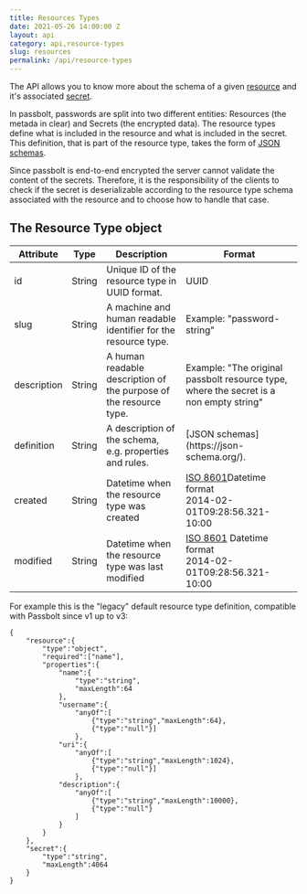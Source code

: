 ```yaml
---
title: Resources Types
date: 2021-05-26 14:00:00 Z
layout: api
category: api,resource-types
slug: resources
permalink: /api/resource-types
---
```

The API allows you to know more about the schema of a given [resource](/api/resources) and 
it's associated [secret](/api/secrets).

In passbolt, passwords are split into two different entities: Resources (the metada in clear) and Secrets (the encrypted data).
The resource types define what is included in the resource and what is included in the secret.
This definition, that is part of the resource type, takes the form of [JSON schemas](https://json-schema.org/). 

Since passbolt is end-to-end encrypted the server cannot validate the content of the secrets.
Therefore, it is the responsibility of the clients to check if the secret is deserializable according to
the resource type schema associated with the resource and to choose how to handle that case.

## The Resource Type object

<table class="table-parameters">
    <thead>
    <tr>
        <th>Attribute</th>
        <th>Type</th>
        <th>Description</th>
        <th>Format</th>
    </tr>
    </thead>
    <tbody>
    <tr>
        <td>id</td>
        <td>String</td>
        <td>Unique ID of the resource type in UUID format.</td>
        <td>UUID</td>
    </tr>
    <tr>
        <td>slug</td>
        <td>String</td>
        <td>A machine and human readable identifier for the resource type.</td>
        <td>Example: "password-string"</td>
    </tr>
    <tr>
        <td>description</td>
        <td>String</td>
        <td>A human readable description of the purpose of the resource type.</td>
        <td>Example: "The original passbolt resource type, where the secret is a non empty string"</td>
    </tr>
    <tr>
        <td>definition</td>
        <td>String</td>
        <td>A description of the schema, e.g. properties and rules.</td>
        <td>[JSON schemas](https://json-schema.org/).</td>
    </tr>
    <tr>
        <td>created</td>
        <td>String</td>
        <td>Datetime when the resource type was created</td>
        <td>
            <a href="https://en.wikipedia.org/wiki/ISO_8601&amp;sa=D&amp;ust=1554900189888000">ISO
                8601</a>Datetime format<br/>
            2014-02-01T09:28:56.321-10:00
        </td>
    </tr>
    <tr>
        <td>modified</td>
        <td>String</td>
        <td>Datetime when the resource type was last modified</td>
        <td>
            <a href="https://en.wikipedia.org/wiki/ISO_8601&amp;sa=D&amp;ust=1554900189897000">ISO
                8601</a>&nbsp;Datetime format<br/>
            2014-02-01T09:28:56.321-10:00
        </td>
    </tr>
    </tbody>
</table>

For example this is the "legacy" default resource type definition, compatible with Passbolt since v1 up to v3:
```
{
    "resource":{
        "type":"object",
        "required":["name"],
        "properties":{
            "name":{
                "type":"string",
                "maxLength":64
            },
            "username":{
                "anyOf":[
                    {"type":"string","maxLength":64},
                    {"type":"null"}]
                },
            "uri":{
                "anyOf":[
                    {"type":"string","maxLength":1024},
                    {"type":"null"}]
                },
            "description":{
                "anyOf":[
                    {"type":"string","maxLength":10000},
                    {"type":"null"}
                ]
            }
        }
    },
    "secret":{
        "type":"string",
        "maxLength":4064
    }
}
```
